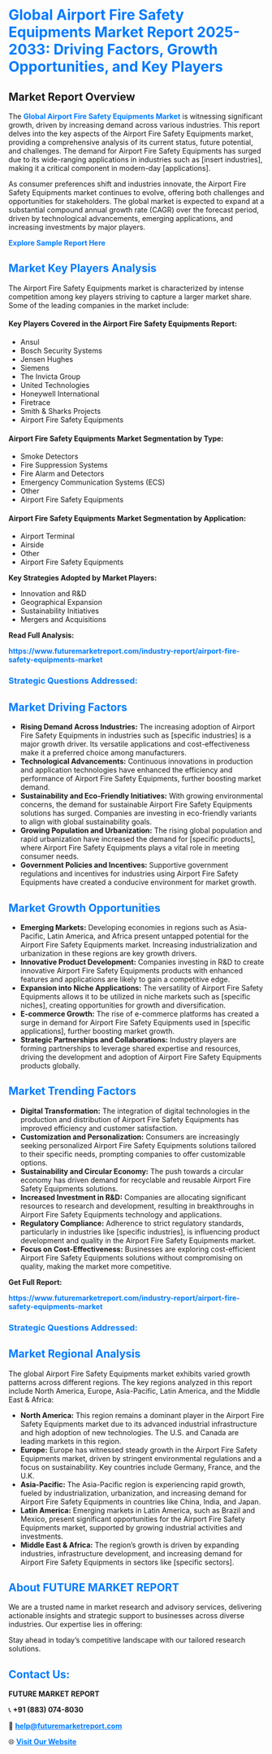 <h1 style="color: #007BFF;">Global Airport Fire Safety Equipments Market Report 2025-2033: Driving Factors, Growth Opportunities, and Key Players</h1>

<section id="overview">
<h2>Market Report Overview</h2>
<p>The <a href="https://www.futuremarketreport.com/industry-report/airport-fire-safety-equipments-market" style="color: #007BFF; text-decoration: none;"><strong>Global Airport Fire Safety Equipments Market</strong></a> is witnessing significant growth, driven by increasing demand across various industries. This report delves into the key aspects of the Airport Fire Safety Equipments market, providing a comprehensive analysis of its current status, future potential, and challenges. The demand for Airport Fire Safety Equipments has surged due to its wide-ranging applications in industries such as [insert industries], making it a critical component in modern-day [applications].</p>
<p>As consumer preferences shift and industries innovate, the Airport Fire Safety Equipments market continues to evolve, offering both challenges and opportunities for stakeholders. The global market is expected to expand at a substantial compound annual growth rate (CAGR) over the forecast period, driven by technological advancements, emerging applications, and increasing investments by major players.</p>
</section>

<section id="overview">
<p><a href="https://www.futuremarketreport.com/request-sample/reportId=106498" style="color: #007BFF; text-decoration: none;"><strong>Explore Sample Report Here</strong></a></p>
</section>

<section id="key-players">
<h2 style="color: #007BFF;">Market Key Players Analysis</h2>
<p>The Airport Fire Safety Equipments market is characterized by intense competition among key players striving to capture a larger market share. Some of the leading companies in the market include:</p>
<h4>Key Players Covered in the Airport Fire Safety Equipments Report:</h4>
<ul><li>Ansul</li><li>Bosch Security Systems</li><li>Jensen Hughes</li><li>Siemens</li><li>The Invicta Group</li><li>United Technologies</li><li>Honeywell International</li><li>Firetrace</li><li>Smith &amp; Sharks Projects</li><li>Airport Fire Safety Equipments</li></ul>
<h4>Airport Fire Safety Equipments Market Segmentation by Type:</h4>
<ul><li>Smoke Detectors</li><li>Fire Suppression Systems</li><li>Fire Alarm and Detectors</li><li>Emergency Communication Systems (ECS)</li><li>Other</li><li>Airport Fire Safety Equipments</li></ul>

<h4>Airport Fire Safety Equipments Market Segmentation by Application:</h4>
<ul><li>Airport Terminal</li><li>Airside</li><li>Other</li><li>Airport Fire Safety Equipments</li></ul>
<p><strong>Key Strategies Adopted by Market Players:</strong></p>
<ul>
<li>Innovation and R&D</li>
<li>Geographical Expansion</li>
<li>Sustainability Initiatives</li>
<li>Mergers and Acquisitions</li>
</ul>
</section>

<section>
<p><strong>Read Full Analysis: </strong></p><a href="https://www.futuremarketreport.com/industry-report/airport-fire-safety-equipments-market" style="color: #007BFF; text-decoration: none;"><strong>https://www.futuremarketreport.com/industry-report/airport-fire-safety-equipments-market</strong></a>
<h3 style="color: #007BFF;">Strategic Questions Addressed:</h3>
</section>

<section id="driving-factors">
<h2 style="color: #007BFF;">Market Driving Factors</h2>
<ul>
<li><strong>Rising Demand Across Industries:</strong> The increasing adoption of Airport Fire Safety Equipments in industries such as [specific industries] is a major growth driver. Its versatile applications and cost-effectiveness make it a preferred choice among manufacturers.</li>
<li><strong>Technological Advancements:</strong> Continuous innovations in production and application technologies have enhanced the efficiency and performance of Airport Fire Safety Equipments, further boosting market demand.</li>
<li><strong>Sustainability and Eco-Friendly Initiatives:</strong> With growing environmental concerns, the demand for sustainable Airport Fire Safety Equipments solutions has surged. Companies are investing in eco-friendly variants to align with global sustainability goals.</li>
<li><strong>Growing Population and Urbanization:</strong> The rising global population and rapid urbanization have increased the demand for [specific products], where Airport Fire Safety Equipments plays a vital role in meeting consumer needs.</li>
<li><strong>Government Policies and Incentives:</strong> Supportive government regulations and incentives for industries using Airport Fire Safety Equipments have created a conducive environment for market growth.</li>
</ul>
</section>

<section id="growth-opportunities">
<h2 style="color: #007BFF;">Market Growth Opportunities</h2>
<ul>
<li><strong>Emerging Markets:</strong> Developing economies in regions such as Asia-Pacific, Latin America, and Africa present untapped potential for the Airport Fire Safety Equipments market. Increasing industrialization and urbanization in these regions are key growth drivers.</li>
<li><strong>Innovative Product Development:</strong> Companies investing in R&D to create innovative Airport Fire Safety Equipments products with enhanced features and applications are likely to gain a competitive edge.</li>
<li><strong>Expansion into Niche Applications:</strong> The versatility of Airport Fire Safety Equipments allows it to be utilized in niche markets such as [specific niches], creating opportunities for growth and diversification.</li>
<li><strong>E-commerce Growth:</strong> The rise of e-commerce platforms has created a surge in demand for Airport Fire Safety Equipments used in [specific applications], further boosting market growth.</li>
<li><strong>Strategic Partnerships and Collaborations:</strong> Industry players are forming partnerships to leverage shared expertise and resources, driving the development and adoption of Airport Fire Safety Equipments products globally.</li>
</ul>
</section>

<section id="trending-factors">
<h2 style="color: #007BFF;">Market Trending Factors</h2>
<ul>
<li><strong>Digital Transformation:</strong> The integration of digital technologies in the production and distribution of Airport Fire Safety Equipments has improved efficiency and customer satisfaction.</li>
<li><strong>Customization and Personalization:</strong> Consumers are increasingly seeking personalized Airport Fire Safety Equipments solutions tailored to their specific needs, prompting companies to offer customizable options.</li>
<li><strong>Sustainability and Circular Economy:</strong> The push towards a circular economy has driven demand for recyclable and reusable Airport Fire Safety Equipments solutions.</li>
<li><strong>Increased Investment in R&D:</strong> Companies are allocating significant resources to research and development, resulting in breakthroughs in Airport Fire Safety Equipments technology and applications.</li>
<li><strong>Regulatory Compliance:</strong> Adherence to strict regulatory standards, particularly in industries like [specific industries], is influencing product development and quality in the Airport Fire Safety Equipments market.</li>
<li><strong>Focus on Cost-Effectiveness:</strong> Businesses are exploring cost-efficient Airport Fire Safety Equipments solutions without compromising on quality, making the market more competitive.</li>
</ul>
</section>

<section>
<p><strong>Get Full Report: </strong></p><a href="https://www.futuremarketreport.com/industry-report/airport-fire-safety-equipments-market" style="color: #007BFF; text-decoration: none;"><strong>https://www.futuremarketreport.com/industry-report/airport-fire-safety-equipments-market</strong></a>
<h3 style="color: #007BFF;">Strategic Questions Addressed:</h3>
</section>


<section id="regional-analysis">
<h2 style="color: #007BFF;">Market Regional Analysis</h2>
<p>The global Airport Fire Safety Equipments market exhibits varied growth patterns across different regions. The key regions analyzed in this report include North America, Europe, Asia-Pacific, Latin America, and the Middle East & Africa:</p>
<ul>
<li><strong>North America:</strong> This region remains a dominant player in the Airport Fire Safety Equipments market due to its advanced industrial infrastructure and high adoption of new technologies. The U.S. and Canada are leading markets in this region.</li>
<li><strong>Europe:</strong> Europe has witnessed steady growth in the Airport Fire Safety Equipments market, driven by stringent environmental regulations and a focus on sustainability. Key countries include Germany, France, and the U.K.</li>
<li><strong>Asia-Pacific:</strong> The Asia-Pacific region is experiencing rapid growth, fueled by industrialization, urbanization, and increasing demand for Airport Fire Safety Equipments in countries like China, India, and Japan.</li>
<li><strong>Latin America:</strong> Emerging markets in Latin America, such as Brazil and Mexico, present significant opportunities for the Airport Fire Safety Equipments market, supported by growing industrial activities and investments.</li>
<li><strong>Middle East & Africa:</strong> The region’s growth is driven by expanding industries, infrastructure development, and increasing demand for Airport Fire Safety Equipments in sectors like [specific sectors].</li>
</ul>
</section>

<footer>
<h2 style="color: #007BFF;">About FUTURE MARKET REPORT</h2>
<p>We are a trusted name in market research and advisory services, delivering actionable insights and strategic support to businesses across diverse industries. Our expertise lies in offering:</p>

<p>Stay ahead in today’s competitive landscape with our tailored research solutions.</p>

<h2 style="color: #007BFF;">Contact Us:</h2>
<p><strong>FUTURE MARKET REPORT</strong></p>
<p>📞 <strong>+91 (883) 074-8030</strong></p>
<p>📧 <strong><a href="mailto:help@futuremarketreport.com" style="color: #007BFF;">help@futuremarketreport.com</a></strong></p>
<p>🌐 <strong><a href="https://www.futuremarketreport.com/" style="color: #007BFF;">Visit Our Website</a></strong></p>
</footer>